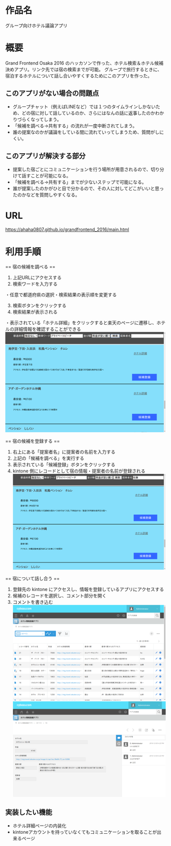 # 作品名
グループ向けホテル議論アプリ
# 概要
Grand Frontend Osaka 2016 のハッカソンで作った、ホテル検索＆ホテル候補決めアプリ。リンク先では宿の検索までが可能。
グループで旅行するときに、宿泊するホテルについて話し合いやすくするためにこのアプリを作った。

## このアプリがない場合の問題点
- グループチャット（例えばLINEなど）では１つのタイムラインしかないため、どの宿に対して話しているのか、さらにはなんの話に返事したのかわかりづらくなってしまう。
- 「候補を調べる→共有する」の流れが一度中断されてしまう。
- 誰の提案なのかが議論をしている間に流れていってしまうため、質問がしにくい。

## このアプリが解決する部分
- 提案した宿ごとにコミュニケーションを行う場所が用意されるので、切り分けて話すことが可能になる。
- 「候補を調べる→共有する」までが少ないステップで可能になる。
- 誰が提案したのかがひと目で分かるので、その人に対してどこがいいと思ったのかなどを質問しやすくなる。

# URL 
https://ahaha0807.github.io/grandfrontend_2016/main.html

# 利用手順
== 宿の候補を調べる ==
1. 上記URLにアクセスする
2. 検索ワードを入力する

・任意で都道府県の選択・検索結果の表示順を変更する

3. 検索ボタンをクリックする
4. 検索結果が表示される

・表示されている「ホテル詳細」をクリックすると楽天のページに遷移し、ホテルの詳細情報を確認することができる
![](https://github.com/ahaha0807/kintone_vue_grandfrontend/blob/master/etc/readme_images/search.png)

== 宿の候補を登録する ==

1. 右上にある「提案者名」に提案者の名前を入力する
2. 上記の「候補を調べる」を実行する
3. 表示されている「候補登録」ボタンをクリックする
4. kintone 側にレコードとして宿の情報・提案者の名前が登録される
![](https://github.com/ahaha0807/kintone_vue_grandfrontend/blob/master/etc/readme_images/regist.png)

== 宿について話し合う ==
1. 登録先の kintone にアクセスし、情報を登録しているアプリにアクセスする
2. 候補のレコードを選択し、コメント部分を開く
3. コメントを書き込む
![](https://github.com/ahaha0807/kintone_vue_grandfrontend/blob/master/etc/readme_images/list.png)
![](https://github.com/ahaha0807/kintone_vue_grandfrontend/blob/master/etc/readme_images/comunication.png)

## 実装したい機能

- ホテル詳細ページの内装化
- kintoneアカウントを持っていなくてもコミュニケーションを取ることが出来るページ
